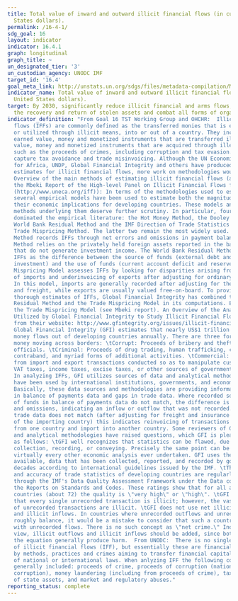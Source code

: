 ```yaml
---
title: Total value of inward and outward illicit financial flows (in current United
  States dollars).
permalink: /16-4-1/
sdg_goal: 16
layout: indicator
indicator: 16.4.1
graph: longitudinal
graph_title: ~
un_designated_tier: '3'
un_custodian_agency: UNODC IMF
target_id: '16.4'
goal_meta_link: http://unstats.un.org/sdgs/files/metadata-compilation/Metadata-Goal-16.pdf
indicator_name: Total value of inward and outward illicit financial flows (in current
  United States dollars).
target: By 2030, significantly reduce illicit financial and arms flows, strengthen
  the recovery and return of stolen assets and combat all forms of organized crime.
indicator_definition: "From Goal 16 TST Working Group and OHCHR:  Illicit financial
  flows (IFFs) are commonly defined as the transferred monies that is earned, transferred
  or utilized through illicit means, into or out of a country. They include legally
  earned value, money and monetized instruments that are transferred illicitly or
  value, money and monetized instruments that are acquired through illegal activities,
  such as the proceeds of crimes, including corruption and tax evasion. They can also
  capture tax avoidance and trade misinvoicing. Although the UN Economic Commission
  for Africa, UNDP, Global Financial Integrity and others have produced global country-by-country
  estimates for illicit financial flows, more work on methodologies would be required.
  Overview of the main methods of estimating illicit financial flows (adapted from
  the Mbeki Report of the High-level Panel on Illicit Financial Flows from Africa
  (http://www.uneca.org/iff)): In terms of the methodologies used to estimate IFFs,
  several empirical models have been used to estimate both the magnitude of IFFs and
  their economic implications for developing countries. These models and the analytic
  methods underlying them deserve further scrutiny. In particular, four methods have
  dominated the empirical literature: the Hot Money Method, the Dooley Method, the
  World Bank Residual Method and the IMF Direction of Trade Statistics (DOTS)'based
  Trade Mispricing Method. The latter two remain the most widely used. The Hot Money
  Method records IFFs through net errors and omissions in payment balances. The Dooley
  Method relies on the privately held foreign assets reported in the balance of payments
  that do not generate investment income. The World Bank Residual Method estimates
  IFFs as the difference between the source of funds (external debt and foreign direct
  investment) and the use of funds (current account deficit and reserves). The Trade
  Mispricing Model assesses IFFs by looking for disparities arising from overinvoicing
  of imports and underinvoicing of exports after adjusting for ordinary price differences.
  In this model, imports are generally recorded after adjusting for the cost of insurance
  and freight, while exports are usually valued free-on-board. To provide the most
  thorough estimates of IFFs, Global Financial Integrity has combined the World Bank
  Residual Method and the Trade Mispricing Model in its computations. ECA has used
  the Trade Mispricing Model (see Mbeki report). An Overview of the Analytical Methodologies
  Utilized by Global Financial Integrity to Study Illicit Financial Flows (adapted
  from their website: http://www.gfintegrity.org/issues/illicit-financial-flows-analytical-methodologies-utilizedglobal-financial-integrity/):
  Global Financial Integrity (GFI) estimates that nearly US$1 trillion of unrecorded
  money flows out of developing countries annually. There are three forms of unrecorded
  money moving across borders: \tCorrupt: Proceeds of bribery and theft by government
  officials. \tCriminal: Proceeds of drug trading, human trafficking, counterfeiting,
  contraband, and myriad forms of additional activities. \tCommercial: Proceeds arising
  from import and export transactions conducted so as to manipulate customs duties,
  VAT taxes, income taxes, excise taxes, or other sources of government revenues.
  In analyzing IFFs, GFI utilizes sources of data and analytical methodologies that
  have been used by international institutions, governments, and economists for decades.
  Basically, these data sources and methodologies are providing information on gaps'gaps
  in balance of payments data and gaps in trade data. Where recorded sources and uses
  of funds in balance of payments data do not match, the difference is net errors
  and omissions, indicating an inflow or outflow that was not recorded. Where bilateral
  trade data does not match (after adjusting for freight and insurance in the data
  of the importing country) this indicates reinvoicing of transactions between export
  from one country and import into another country. Some reviewers of GFI's data sources
  and analytical methodologies have raised questions, which GFI is pleased to address
  as follows: \tGFI well recognizes that statistics can be flawed, due to errors in
  collection, recording, or conveying. Precisely the same point can be made about
  virtually every other economic analysis ever undertaken. GFI uses the best data
  available, data that has been collected, reported, and recorded by governments for
  decades according to international guidelines issued by the IMF. \tThe reliability
  and accuracy of trade statistics of developing countries are regularly assessed
  through the IMF's Data Quality Assessment Framework under the Data component of
  the Reports on Standards and Codes. These ratings show that for all assessed developing
  countries (about 72) the quality is \"very high\" or \"high\". \tGFI does not suggest
  that every single unrecorded transaction is illicit; however, the vast majority
  of unrecorded transactions are illicit. \tGFI does not use net illicit outflows
  and illicit inflows. In countries where unrecorded outflows and unrecorded inflows
  roughly balance, it would be a mistake to consider that such a country has no problem
  with unrecorded flows. There is no such concept as \"net crime.\" Indeed, in GFI's
  view, illicit outflows and illicit inflows should be added, since both sides of
  the equation generally produce harm.  From UNODC:  There is no single, agreed definition
  of illicit financial flows (IFF), but essentially these are financial flows generated
  by methods, practices and crimes aiming to transfer financial capital in contravention
  of national or international laws. When anlyzing IFF the following components are
  generally included: proceeds of crime, proceeds of corruption (national or international
  corruption), money laundering (including from proceeds of crime), tax evasion, theft
  of state assets, and market and regulatory abuses."
reporting_status: complete
---
```

